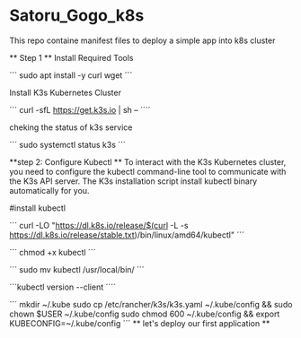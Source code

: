 # Satoru_Gogo_k8s
This repo containe manifest files to deploy a simple app into k8s cluster

** Step 1 **
Install Required Tools

´´´
sudo apt install -y curl wget
´´´

Install K3s Kubernetes Cluster

´´´
curl -sfL https://get.k3s.io | sh –
´´´´

cheking the status of k3s service

´´´
sudo systemctl status k3s
´´´

**step 2: Configure Kubectl **
To interact with the K3s Kubernetes cluster, you need to configure the kubectl command-line tool to communicate with the K3s API server. The K3s installation script install kubectl binary automatically for you.


#install kubectl

´´´
curl -LO "https://dl.k8s.io/release/$(curl -L -s https://dl.k8s.io/release/stable.txt)/bin/linux/amd64/kubectl"
´´´

´´´
chmod +x kubectl
´´´

´´´
sudo mv kubectl /usr/local/bin/
´´´

´´´kubectl version --client ´´´´


´´´
mkdir ~/.kube
sudo cp /etc/rancher/k3s/k3s.yaml ~/.kube/config && sudo chown $USER ~/.kube/config
sudo chmod 600 ~/.kube/config && export KUBECONFIG=~/.kube/config
´´´
** let's deploy our first application **






